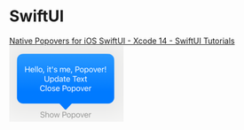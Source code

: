 #  SwiftUI

[Native Popovers for iOS SwiftUI - Xcode 14 - SwiftUI Tutorials](https://youtu.be/5VPEcZy0FaQ)
![](https://github.com/VladimirFibe/Lessons/blob/main/Targets/Lessons/imgs/popover.png)
